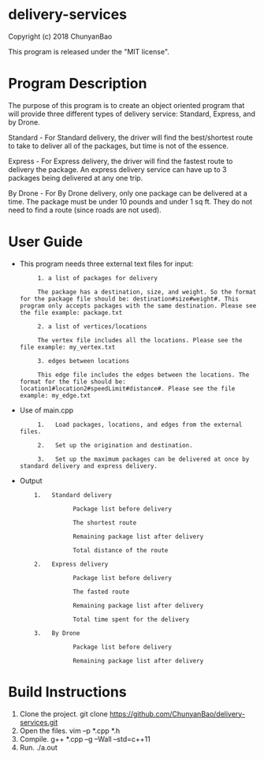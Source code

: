 # delivery-services

Copyright (c) 2018 ChunyanBao

This program is released under the "MIT license".

# Program Description

The purpose of this program is to create an object oriented program that will provide 
three different types of delivery service: Standard, Express, and by Drone.

Standard - For Standard delivery, the driver will find the best/shortest route to take to deliver
           all of the packages, but time is not of the essence.
           
Express - For Express delivery, the driver will find the fastest route to delivery the package. An express
          delivery service can have up to 3 packages being delivered at any one trip.
          
By Drone - For By Drone delivery, only one package can be delivered at a time. The 
           package must be under 10 pounds and under 1 sq ft. They do not need to find a
           route (since roads are not used).
          
# User Guide

* This program needs three external text files for input:

           1. a list of packages for delivery
           
           The package has a destination, size, and weight. So the format for the package file should be: destination#size#weight#. This program only accepts packages with the same destination. Please see the file example: package.txt

           2. a list of vertices/locations

           The vertex file includes all the locations. Please see the file example: my_vertex.txt

           3. edges between locations

           This edge file includes the edges between the locations. The format for the file should be: location1#location2#speedLimit#distance#. Please see the file example: my_edge.txt
           
* Use of main.cpp

           1.	Load packages, locations, and edges from the external files. 
           
           2.	Set up the origination and destination.
           
           3.	Set up the maximum packages can be delivered at once by standard delivery and express delivery.
           
 * Output 
 
           1.	Standard delivery
           
                      Package list before delivery
                      
                      The shortest route 
                      
                      Remaining package list after delivery
                      
                      Total distance of the route
                      
           2.	Express delivery
           
                      Package list before delivery
                      
                      The fasted route 
                      
                      Remaining package list after delivery
                      
                      Total time spent for the delivery
                      
           3.	By Drone
           
                      Package list before delivery
                      
                      Remaining package list after delivery
                      
 # Build Instructions
 
1.	Clone the project. git clone https://github.com/ChunyanBao/delivery-services.git
2.	Open the files. vim –p *.cpp *.h
3.	Compile. g++ *.cpp –g –Wall –std=c++11
4.	Run.  ./a.out



           
           


